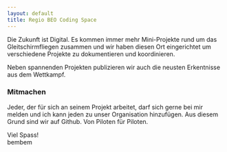 ```yaml
---
layout: default
title: Regio BEO Coding Space
---
```


Die Zukunft ist Digital. Es kommen immer mehr Mini-Projekte rund um das Gleitschirmfliegen zusammen und wir haben
diesen Ort eingerichtet um verschiedene Projekte zu dokumentieren und koordinieren.

Neben spannenden Projekten publizieren wir auch die neusten Erkentnisse aus dem Wettkampf.

### Mitmachen

Jeder, der für sich an seinem Projekt arbeitet, darf sich gerne bei mir melden und ich kann jeden zu unser Organisation
hinzufügen. Aus diesem Grund sind wir auf Github. Von Piloten für Piloten. 

Viel Spass!
<br>bembem



